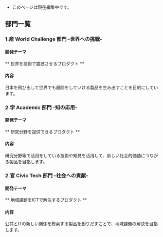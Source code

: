 * このページは現在編集中です。

## 部門一覧
### 1.産 World Challenge 部門 -世界への挑戦-
#### 開発テーマ
** 世界を技術で震撼させるプロダクト **
#### 内容
日本を飛び出して世界でも展開をしていける製品を生み出すことを目的にしています。

### 2.学 Academic 部門 -知の応用-
#### 開発テーマ
** 研究分野を提供できるプロダクト **
#### 内容
研究分野等で活用をしている技術や知見を活用して、新しい社会的価値につながる製品を目指します。

### 2.官 Civic Tech 部門 -社会への貢献-
#### 開発テーマ
** 地域課題をICTで解決するプロダクト **
#### 内容
公共とITの新しい関係を模索する製品を創りだすことで、地域課題の解決を目指します。
